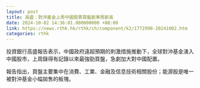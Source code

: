 ```yaml
---
layout: post
title: 高盛：對沖基金上周中國股票買盤創單周新高
date: 2024-10-02 14:36:01.000000000 +08:00
link: https://news.rthk.hk/rthk/ch/component/k2/1772990-20241002.htm
categories: rthk
---
```


投資銀行高盛報告表示，中國政府遠超預期的刺激措施推動下，全球對沖基金湧入中國股市，上周錄得有記錄以來最強勁買盤，急劇加大對中國配置。

報告指出，買盤主要集中在消費、工業、金融及信息技術相關股份；能源股是唯一被對沖基金小幅拋售的板塊。
